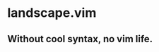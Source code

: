landscape.vim
=================================
Without cool syntax, no vim life.
---------------------------------
